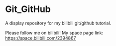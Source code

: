 # Git_GitHub
A display repository for my bilibili git/github tutorial.

Please follow me on bilibili! My space page link: https://space.bilibili.com/2394867